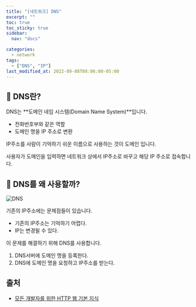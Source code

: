 ```yaml
---
title: "[네트워크] DNS"
excerpt: ""
toc: true
toc_sticky: true
sidebar:
  nav: "docs"

categories:
  - network
tags:
  - ["DNS", "IP"]
last_modified_at: 2022-09-08T08:06:00-05:00
---
```


## 📄 DNS란?

DNS는 **도메인 네임 시스템(Domain Name System)**입니다.

- 전화번호부와 같은 역할
- 도메인 명을 IP 주소로 변환

IP주소를 사람이 기억하기 쉬운 이름으로 사용하는 것이 도메인 입니다.

사용자가 도메인을 입력하면 네트워크 상에서 IP주소로 바꾸고 해당 IP 주소로 접속합니다.

## 📄 DNS를 왜 사용할까?

![DNS](https://user-images.githubusercontent.com/56298540/189001809-f3e7393e-ab0f-43fb-8b42-c0611aa31fea.PNG)

기존의 IP주소에는 문제점들이 있습니다.

- 기존의 IP주소는 기억하기 어렵다.
- IP는 변경될 수 있다.

이 문제를 해결하기 위해 DNS를 사용합니다.

1. DNS서버에 도메인 명을 등록한다.<br>
2. DNS에 도메인 명을 요청하고 IP주소를 받는다.<br>

## 출처

- [모든 개발자를 위한 HTTP 웹 기본 지식](https://www.inflearn.com/course/http-%EC%9B%B9-%EB%84%A4%ED%8A%B8%EC%9B%8C%ED%81%AC)
